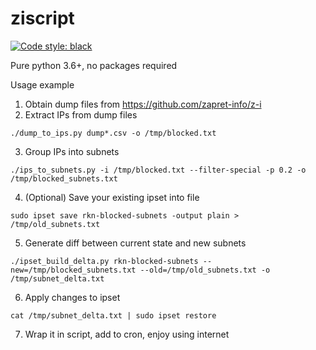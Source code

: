 # ziscript

[![Code style: black](https://img.shields.io/badge/code%20style-black-000000.svg)](https://github.com/psf/black)

Pure python 3.6+, no packages required

Usage example

1. Obtain dump files from https://github.com/zapret-info/z-i
2. Extract IPs from dump files

```
./dump_to_ips.py dump*.csv -o /tmp/blocked.txt
```

3. Group IPs into subnets

```
./ips_to_subnets.py -i /tmp/blocked.txt --filter-special -p 0.2 -o /tmp/blocked_subnets.txt
```

4. (Optional) Save your existing ipset into file

```
sudo ipset save rkn-blocked-subnets -output plain > /tmp/old_subnets.txt
```

5. Generate diff between current state and new subnets

```
./ipset_build_delta.py rkn-blocked-subnets --new=/tmp/blocked_subnets.txt --old=/tmp/old_subnets.txt -o /tmp/subnet_delta.txt
```

6. Apply changes to ipset

```
cat /tmp/subnet_delta.txt | sudo ipset restore
```

7. Wrap it in script, add to cron, enjoy using internet
